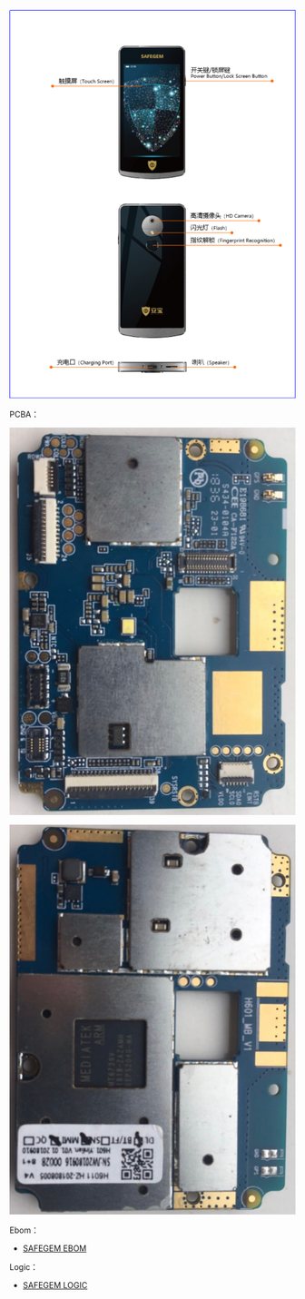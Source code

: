 ![Photo 1](hardware/image-1.png)

PCBA：

![Photo 2](hardware/image-2.png)

![Photo 3](hardware/image-3.png)

Ebom：

* [SAFEGEM EBOM](hardware/SAFEGEM_EBOM.pdf)

Logic：

* [SAFEGEM LOGIC](hardware/SAFEGEM_LOGIC.pdf)
